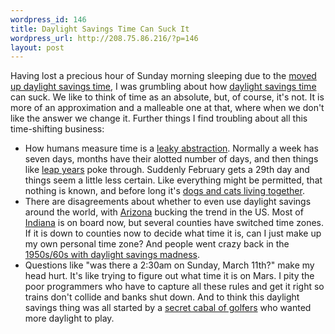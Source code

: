 ```yaml
--- 
wordpress_id: 146
title: Daylight Savings Time Can Suck It
wordpress_url: http://208.75.86.216/?p=146
layout: post
---
```

Having lost a precious hour of Sunday morning sleeping due to the <a href="http://www.iht.com/articles/2007/03/04/business/daylight.php">moved up daylight savings time</a>, I was grumbling about how <a href="http://en.wikipedia.org/wiki/Daylight_saving_time">daylight savings time</a> can suck. We like to think of time as an absolute, but, of course, it's not. It is more of an approximation and a malleable one at that, where when we don't like the answer we change it. Further things I find troubling about all this time-shifting business:

<ul>

<li>How humans measure time is a <a href="http://www.joelonsoftware.com/articles/LeakyAbstractions.html">leaky abstraction</a>. Normally a week has seven days, months have their alotted number of days, and then things like <a href="http://en.wikipedia.org/wiki/Leap_year#Leap_year_rules">leap years</a> poke through. Suddenly February gets a 29th day and things seem a little less certain. Like everything might be permitted, that nothing is known, and before long it's <a href="http://www.imdb.com/title/tt0087332/quotes">dogs and cats living together</a>.

<li>There are disagreements about whether to even use daylight savings around the world, with <a href="http://www.timetemperature.com/tzus/arizona_time_zone.shtml">Arizona</a> bucking the trend in the US. Most of <a href="http://www.timetemperature.com/tzus/indiana_time_zone.shtml">Indiana</a> is on board now, but several counties have switched time zones. If it is down to counties now to decide what time it is, can I just make up my own personal time zone? And people went crazy back in the <a href="http://webexhibits.org/daylightsaving/k.html">1950s/60s with daylight savings madness</a>. 

<li>Questions like "was there a 2:30am on Sunday, March 11th?" make my head hurt. It's like trying to figure out what time it is on Mars. I pity the poor programmers who have to capture all these rules and get it right so trains don't collide and banks shut down. And to think this daylight savings thing was all started by a <a href="http://en.wikipedia.org/wiki/Daylight_saving_time#Origin">secret cabal of golfers</a> who wanted more daylight to play.

</ul>
